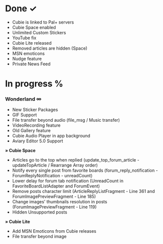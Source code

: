 # **Done ✓** #

* Cubie is linked to Pal+ servers
* Cubie Space enabled
* Unlimited Custom Stickers
* YouTube fix
* Cubie Lite released
* Removed articles are hidden (Space)
* MSN emoticons
* Nudge feature
* Private News Feed

# **In progress** % #

### Wonderland ∞ ###

* New Sticker Packages
* GIF Support
* File transfer beyond audio (file_msg / Music transfer)
* VideoRecording feature
* Old Gallery feature
* Cubie Audio Player in app background
* Aviary Editor 5.0 Support

**» Cubie Space**

* Articles go to the top when replied (update_top_forum_article - updateTopArticle / Rearrange Array order)
* Notify every single post from favorite boards (forum_reply_notification - ForumReplyNotification - unreadCount)
* Lower delay for forum tab notification (UnreadCount in FavoriteBoardListAdapter and ForumEvent)
* Remove posts character limit (ArticleReplyListFragment - Line 361 and ForumImagePreviewFragment - Line 185)
* Change images' thumbnails resolution in posts (ForumImagePreviewFragment - Line 119)
* Hidden Unsupported posts

**» Cubie Lite**

* Add MSN Emoticons from Cubie releases
* File transfer beyond image